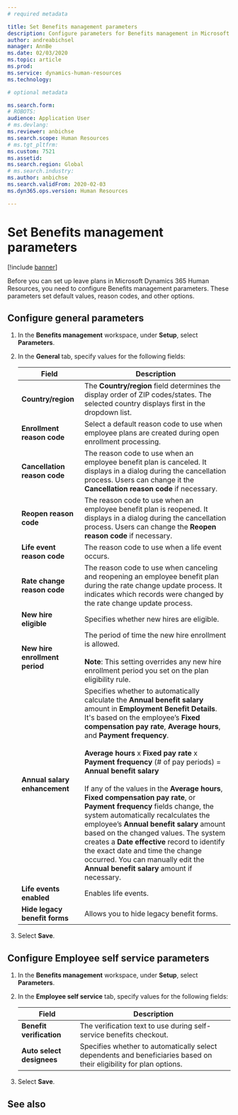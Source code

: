 ```yaml
---
# required metadata

title: Set Benefits management parameters
description: Configure parameters for Benefits management in Microsoft Dynamics 365 Human Resources.
author: andreabichsel
manager: AnnBe
ms.date: 02/03/2020
ms.topic: article
ms.prod: 
ms.service: dynamics-human-resources
ms.technology: 

# optional metadata

ms.search.form: 
# ROBOTS: 
audience: Application User
# ms.devlang: 
ms.reviewer: anbichse
ms.search.scope: Human Resources
# ms.tgt_pltfrm: 
ms.custom: 7521
ms.assetid: 
ms.search.region: Global
# ms.search.industry: 
ms.author: anbichse
ms.search.validFrom: 2020-02-03
ms.dyn365.ops.version: Human Resources

---
```


# Set Benefits management parameters

[!include [banner](includes/preview-feature.md)]

Before you can set up leave plans in Microsoft Dynamics 365 Human Resources, you need to configure Benefits management parameters. These parameters set default values, reason codes, and other options.

## Configure general parameters

1. In the **Benefits management** workspace, under **Setup**, select **Parameters**.

2. In the **General** tab, specify values for the following fields:

   | Field | Description |
   | --- | --- |
   | **Country/region** | The **Country/region** field determines the display order of ZIP codes/states. The selected country displays first in the dropdown list. |
   | **Enrollment reason code** | Select a default reason code to use when employee plans are created during open enrollment processing. |
   | **Cancellation reason code** | The reason code to use when an employee benefit plan is canceled. It displays in a dialog during the cancellation process. Users can change it the **Cancellation reason code** if necessary. |
   | **Reopen reason code** | The reason code to use when an employee benefit plan is reopened. It displays in a dialog during the cancellation process. Users can change the **Reopen reason code** if necessary. | 
   | **Life event reason code** | The reason code to use when a life event occurs. |
   | **Rate change reason code** | The reason code to use when canceling and reopening an employee benefit plan during the rate change update process. It indicates which records were changed by the rate change update process. |
   | **New hire eligible** | Specifies whether new hires are eligible. |
   | **New hire enrollment period** | The period of time the new hire enrollment is allowed.</br></br>**Note**: This setting overrides any new hire enrollment period you set on the plan eligibility rule. | 
   | **Annual salary enhancement** | Specifies whether to automatically calculate the **Annual benefit salary** amount in **Employment Benefit Details**. It's based on the employee’s **Fixed compensation pay rate**, **Average hours**, and **Payment frequency**.</br></br>**Average hours** x **Fixed pay rate** x **Payment frequency** (# of pay periods) = **Annual benefit salary** </br></br>If any of the values in the **Average hours**, **Fixed compensation pay rate**, or **Payment frequency** fields change, the system automatically recalculates the employee’s **Annual benefit salary** amount based on the changed values. The system creates a **Date effective** record to identify the exact date and time the change occurred. You can manually edit the **Annual benefit salary** amount if necessary. |
   | **Life events enabled** | Enables life events. |
   | **Hide legacy benefit forms** | Allows you to hide legacy benefit forms. |

3. Select **Save**.

## Configure Employee self service parameters

1. In the **Benefits management** workspace, under **Setup**, select **Parameters**.

2. In the **Employee self service** tab, specify values for the following fields:

   | Field | Description |
   | --- | --- |
   | **Benefit verification** | The verification text to use during self-service benefits checkout. |
   | **Auto select designees** | Specifies whether to automatically select dependents and beneficiaries based on their eligibility for plan options. |

3. Select **Save**.

## See also